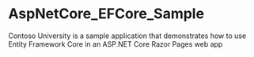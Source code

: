 # AspNetCore_EFCore_Sample
Contoso University is a sample application that demonstrates how to use Entity Framework Core in an ASP.NET Core Razor Pages web app
